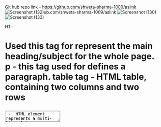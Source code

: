 Git hub repo link - https://github.com/shweta-sharma-1009/aslink
![Screenshot (132)](https://github.com/shweta-sharma-1009/aslink/assets/128416925/73116459-10ea-4a40-ac20-7d2ad2b2df3a)ub.com/shweta-sharma-1009/aslink
![Screenshot (130)](https://github.com/shweta-sharma-1009/aslink/assets/128416925/82043c62-ce0c-4bb7-ba1a-31c6050e6dcf)
![Screenshot (133)](https://github.com/shweta-sharma-1009/aslink/assets/128416925/f3a2837b-9b3c-4014-8140-cef3be0ce6fd)

H1 -<h1> Used this tag for represent the main heading/subject for the whole page.
p - this tag used for defines a paragraph.
table tag - HTML table, containing two columns and two rows
<textarea> -  HTML element represents a multi-line plain-text editing control, useful when you want to allow users to enter a sizeable amount of free-form text, for example a comment on a review or feedback form.
br - Used The <br> tag, which is helpful to inserts a single line break.
The <label> tag defines a label for several elements: <input type="checkbox"> <input type="color"> <input type="date"> <input type="datetime-local"> <input type="email"> <input type="file"> <input type="month"> <input type="number"> <input type="password">
iframe tag - Used iframe tag to display a web page within a web page.
HTML <a> href Attribute Definition and Usage. The href attribute specifies the URL of the page the link goes to. If the href attribute is not... Browser Support. Syntax. Attribute Values. The URL of the link.link.
